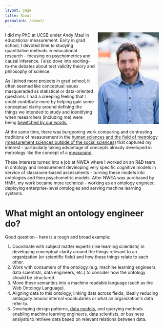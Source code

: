 ```yaml
---
layout: page
title: About
permalink: /about/
---
```


<div style='float: right; padding-left: 10px' >
  <img src='../assets/img/headshot.jpg' width="200" height="300" />
</div>

I did my PhD at UCSB under Andy Maul in educational measurement. Early in grad school, I devoted time to studying quantitative methods in educational research - focusing on psychometrics and causal inference. I also dove into exciting-to-me debates about test validity theory and philosophy of science.   
  
As I joined more projects in grad school, it often seemed like conceptual issues masqueraded as statistical or data-oriented questions. I had a creeping feeling that I could contribute more by helping gain some conceptual clarity around defining the things we intended to study and identifying when researchers (including me) were being [bewitched by our words.](https://philosophynow.org/issues/59/Bewitched)  .
  
At the same time, there was burgeoning work comparing and contrasting traditions of measurement in the [human sciences and the field of metrology (measurement sciences outside of the social sciences)](https://link.springer.com/book/10.1007/978-3-031-22448-5) that captured my interest - particularly taking advantage of concepts already developed in metrology like the concept of a [measurand](https://jcgm.bipm.org/vim/en/2.3.html).   
  
These interests turned into a job at NWEA where I worked on an R&D team in ontology and measurement developing very specific cognitive models in service of classroom-based assessments - turning these models into ontologies and then psychometric models. After NWEA was purchased by HMH, my work became more technical - working as an ontology engineer, deploying enterprise-level ontologies and serving machine learning systems.  


# What might an ontology engineer do?
Good question - here is a rough and broad example:  
  
1. Coordinate with subject matter experts (like learning scientists) in developing conceptual clarity around the things relevant to an organization (or scientific field) and how these things  relate to each other. 
1. Work with consumers of the ontology (e.g. machine learning engineers, data scientists, data engineers, etc.) to consider how the ontology should be structured. 
1. Move these semantics into a machine readable language (such as the Web Ontology Language). 
1. Aligning data to this ontology, linking data across fields, ideally reducing ambiguity around internal vocabularies or what an organization's data refer to. 
1. Developing design patterns, [data models](https://en.wikipedia.org/wiki/Data_model), and querying methods enabling machine learning engineers, data scientists, or business analysts to retrieve data based on relevant relations between data. 
